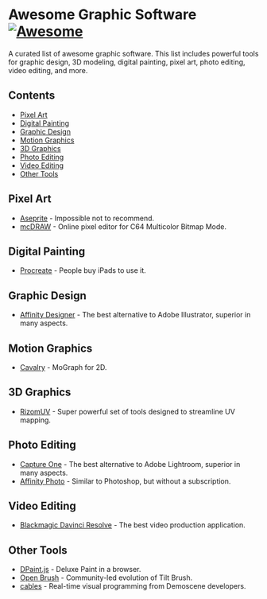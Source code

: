 # Awesome Graphic Software [![Awesome](https://awesome.re/badge-flat.svg)](https://awesome.re)

A curated list of awesome graphic software. This list includes powerful tools for graphic design, 3D modeling, digital painting, pixel art, photo editing, video editing, and more.

## Contents
- [Pixel Art](#pixel-art)
- [Digital Painting](#digital-painting)
- [Graphic Design](#graphic-design)
- [Motion Graphics](#motion-graphics)
- [3D Graphics](#3d-graphics)
- [Photo Editing](#photo-editing)
- [Video Editing](#video-editing)
- [Other Tools](#other-tools)

## Pixel Art
- [Aseprite](https://www.aseprite.org/) - Impossible not to recommend.
- [mcDRAW](https://mcdraw.xyz/) - Online pixel editor for C64 Multicolor Bitmap Mode.

## Digital Painting
- [Procreate](https://procreate.art/) - People buy iPads to use it.

## Graphic Design
- [Affinity Designer](https://affinity.serif.com/en-us/designer/) - The best alternative to Adobe Illustrator, superior in many aspects.

## Motion Graphics
- [Cavalry](https://cavalry.scenegroup.co/) - MoGraph for 2D.
  
## 3D Graphics
- [RizomUV](https://www.rizom-lab.com/) - Super powerful set of tools designed to streamline UV mapping.
  
## Photo Editing
- [Capture One](https://www.captureone.com/) - The best alternative to Adobe Lightroom, superior in many aspects.
- [Affinity Photo](https://affinity.serif.com/en-us/photo/) - Similar to Photoshop, but without a subscription.

## Video Editing
- [Blackmagic Davinci Resolve](https://www.blackmagicdesign.com/products/davinciresolve/) - The best video production application.

## Other Tools
- [DPaint.js](https://github.com/steffest/dpaint-js) - Deluxe Paint in a browser.
- [Open Brush](https://github.com/icosa-foundation/open-brush) - Community-led evolution of Tilt Brush.
- [cables](https://cables.gl/) - Real-time visual programming from Demoscene developers.

